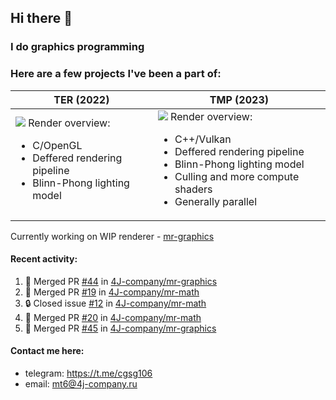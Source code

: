 ## Hi there 👋
### I do graphics programming
### Here are a few projects I've been a part of:  

TER (2022)            |  TMP (2023)
-------------------------|-------------------------
![](images/ter_screenshot_00_upscaled.png) Render overview: <br><ul><li> C/OpenGL <li> Deffered rendering pipeline <li> Blinn-Phong lighting model | ![](images/tmp_screenshot_01_upscaled.png) Render overview: <br><ul><li> C++/Vulkan <li> Deffered rendering pipeline <li> Blinn-Phong lighting model <li> Culling and more compute shaders <li> Generally parallel

Currently working on WIP renderer - [mr-graphics](https://github.com/4J-company/mr-graphics)  

#### Recent activity:
<!--START_SECTION:activity-->
1. 🎉 Merged PR [#44](https://github.com/4J-company/mr-graphics/pull/44) in [4J-company/mr-graphics](https://github.com/4J-company/mr-graphics)
2. 🎉 Merged PR [#19](https://github.com/4J-company/mr-math/pull/19) in [4J-company/mr-math](https://github.com/4J-company/mr-math)
3. 🔒 Closed issue [#12](https://github.com/4J-company/mr-math/issues/12) in [4J-company/mr-math](https://github.com/4J-company/mr-math)
4. 🎉 Merged PR [#20](https://github.com/4J-company/mr-math/pull/20) in [4J-company/mr-math](https://github.com/4J-company/mr-math)
5. 🎉 Merged PR [#45](https://github.com/4J-company/mr-graphics/pull/45) in [4J-company/mr-graphics](https://github.com/4J-company/mr-graphics)
<!--END_SECTION:activity-->

#### Contact me here:
 - telegram: https://t.me/cgsg106
 - email:    mt6@4j-company.ru
